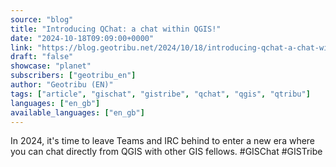 ```yaml
---
source: "blog"
title: "Introducing QChat: a chat within QGIS!"
date: "2024-10-18T09:09:00+0000"
link: "https://blog.geotribu.net/2024/10/18/introducing-qchat-a-chat-within-qgis/?utm_source=rss-feed&utm_medium=RSS&utm_campaign=feed-syndication"
draft: "false"
showcase: "planet"
subscribers: ["geotribu_en"]
author: "Geotribu (EN)"
tags: ["article", "gischat", "gistribe", "qchat", "qgis", "qtribu"]
languages: ["en_gb"]
available_languages: ["en_gb"]
---
```


In 2024, it's time to leave Teams and IRC behind to enter a new era where you can chat directly from QGIS with other GIS fellows. #GISChat #GISTribe
